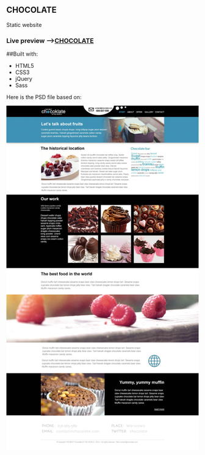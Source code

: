 ## CHOCOLATE
Static website 
### Live preview -->[CHOCOLATE](https://framat.github.io/Chocolate/)

##Built with:

* HTML5
* CSS3
* jQuery
* Sass



Here is the PSD file based on:

![PSD Template](/Template/Chocoklate.jpg)
